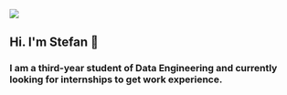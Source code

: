 ![](https://github.com/StefanGarcziu/StefanGarcziu/blob/main/StefanGarcziu_logo.png)

## Hi. I'm Stefan 👋
###  I am a third-year student of Data Engineering and currently looking for internships to get work experience.
